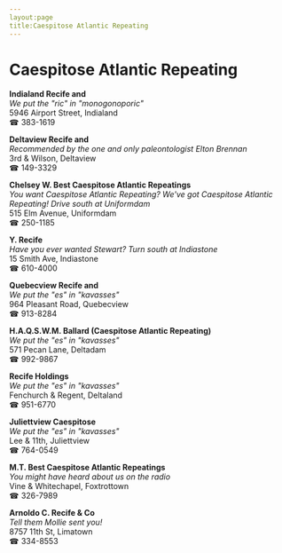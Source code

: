 ```yaml
---
layout:page
title:Caespitose Atlantic Repeating
---
```

# Caespitose Atlantic Repeating

**Indialand Recife and**  
_We put the "ric" in "monogonoporic"_  
5946 Airport Street, Indialand  
☎ 383-1619



**Deltaview Recife and**  
_Recommended by the one and only paleontologist Elton Brennan_  
3rd & Wilson, Deltaview  
☎ 149-3329



**Chelsey W. Best Caespitose Atlantic Repeatings**  
_You want Caespitose Atlantic Repeating? We've got Caespitose Atlantic Repeating! 
Drive south at Uniformdam_  
515 Elm Avenue, Uniformdam  
☎ 250-1185



**Y. Recife**  
_Have you ever wanted Stewart? 
Turn south at Indiastone_  
15 Smith Ave, Indiastone  
☎ 610-4000



**Quebecview Recife and**  
_We put the "es" in "kavasses"_  
964 Pleasant Road, Quebecview  
☎ 913-8284



**H.A.Q.S.W.M. Ballard (Caespitose Atlantic Repeating)**  
_We put the "es" in "kavasses"_  
571 Pecan Lane, Deltadam  
☎ 992-9867



**Recife Holdings**  
_We put the "es" in "kavasses"_  
Fenchurch & Regent, Deltaland  
☎ 951-6770



**Juliettview Caespitose**  
_We put the "es" in "kavasses"_  
Lee & 11th, Juliettview  
☎ 764-0549



**M.T. Best Caespitose Atlantic Repeatings**  
_You might have heard about us on the radio_  
Vine & Whitechapel, Foxtrottown  
☎ 326-7989



**Arnoldo C. Recife & Co**  
_Tell them Mollie sent you!_  
8757 11th St, Limatown  
☎ 334-8553



